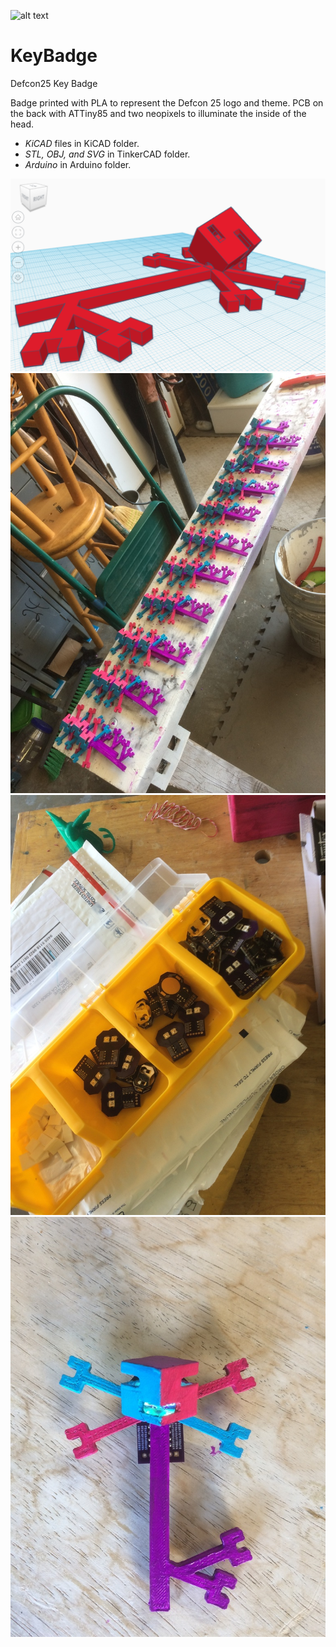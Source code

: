 ![alt text](https://github.com/SeanLeftBelow/defcon25-KeyBadge/blob/master/defcon25.png "Defcon 25")

# KeyBadge
Defcon25 Key Badge

Badge printed with PLA to represent the Defcon 25 logo and theme. PCB on the back with ATTiny85 and two neopixels to illuminate the inside of the head.

- *KiCAD* files in KiCAD folder.
- *STL, OBJ, and SVG* in TinkerCAD folder.
- *Arduino* in Arduino folder.

![alt text](https://github.com/SeanLeftBelow/KeyBadge/blob/master/3d.png "In TinkerCAD")
![alt text](https://github.com/SeanLeftBelow/KeyBadge/blob/master/production_paint.jpg "Painting Production")
![alt text](https://github.com/SeanLeftBelow/KeyBadge/blob/master/production_pcb.jpg "PCB Assembly and Production")
![alt text](https://github.com/SeanLeftBelow/KeyBadge/blob/master/final_design.jpg "Final Design")
